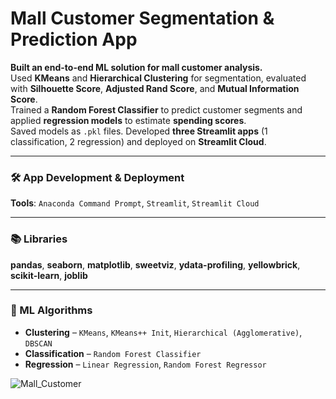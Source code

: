 # Mall Customer Segmentation & Prediction App

**Built an end-to-end ML solution for mall customer analysis.**  
Used **KMeans** and **Hierarchical Clustering** for segmentation, evaluated with **Silhouette Score**, **Adjusted Rand Score**, and **Mutual Information Score**.  
Trained a **Random Forest Classifier** to predict customer segments and applied **regression models** to estimate **spending scores**.  
Saved models as `.pkl` files. Developed **three Streamlit apps** (1 classification, 2 regression) and deployed on **Streamlit Cloud**.

---

### 🛠 App Development & Deployment  
**Tools**: `Anaconda Command Prompt`, `Streamlit`, `Streamlit Cloud`

---

### 📚 Libraries  
**pandas**, **seaborn**, **matplotlib**, **sweetviz**, **ydata-profiling**, **yellowbrick**, **scikit-learn**, **joblib**

---

### 🧠 ML Algorithms  

- **Clustering** – `KMeans`, `KMeans++ Init`, `Hierarchical (Agglomerative)`, `DBSCAN`  
- **Classification** – `Random Forest Classifier`  
- **Regression** – `Linear Regression`, `Random Forest Regressor`


![Mall_Customer](https://github.com/user-attachments/assets/5f71c47d-c190-4497-9d55-83d35e8dd9e7)


